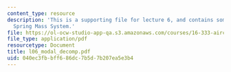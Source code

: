 ```yaml
---
content_type: resource
description: 'This is a supporting file for lecture 6, and contains some example:
  Spring Mass System.'
file: https://ol-ocw-studio-app-qa.s3.amazonaws.com/courses/16-333-aircraft-stability-and-control-fall-2004/040ec3fbbff686dc7b5d7b207ea5e3b4_l06_modal_decomp.pdf
file_type: application/pdf
resourcetype: Document
title: l06_modal_decomp.pdf
uid: 040ec3fb-bff6-86dc-7b5d-7b207ea5e3b4
---
```

